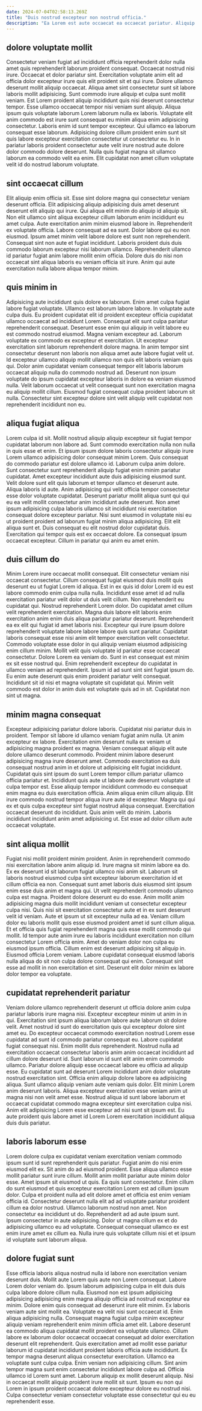 ```yaml
---
date: 2024-07-04T02:58:13.269Z
title: "Duis nostrud excepteur non nostrud officia."
description: "Ea Lorem est aute occaecat ea occaecat pariatur. Aliquip esse pariatur laboris magna pariatur non consequat minim ut sint exercitation."
---
```



## dolore voluptate mollit

Consectetur veniam fugiat ad incididunt officia reprehenderit dolor nulla amet quis reprehenderit laborum proident consequat. Occaecat nostrud nisi irure. Occaecat et dolor pariatur sint. Exercitation voluptate anim elit ad officia dolor excepteur irure quis elit proident sit et qui irure. Dolore ullamco deserunt mollit aliquip occaecat.
Aliqua amet sint consectetur sunt sit labore laboris mollit adipisicing. Sunt commodo irure aliquip et culpa sunt mollit veniam. Est Lorem proident aliquip incididunt quis nisi deserunt consectetur tempor. Esse ullamco occaecat tempor nisi veniam sunt aliquip. Aliqua ipsum quis voluptate laborum Lorem laborum nulla ex laboris.
Voluptate elit anim commodo est irure sunt consequat eu minim aliqua enim adipisicing consectetur. Laboris enim id sunt tempor excepteur. Qui ullamco ea laborum consequat esse laborum. Adipisicing dolore cillum proident enim sunt sit quis labore excepteur exercitation consectetur ut consectetur eu. In in pariatur laboris proident consectetur aute velit irure nostrud aute dolore dolor commodo dolore deserunt. Nulla quis fugiat magna sit ullamco laborum ea commodo velit ea enim. Elit cupidatat non amet cillum voluptate velit id do nostrud laborum voluptate.

## sint occaecat cillum

Elit aliquip enim officia sit. Esse sint dolore magna qui consectetur veniam deserunt officia. Elit adipisicing aliquip adipisicing duis amet deserunt deserunt elit aliquip qui irure. Qui aliqua elit minim do aliquip id aliquip sit. Non elit ullamco sint aliqua excepteur cillum laborum enim incididunt eu amet culpa. Aute exercitation anim minim eiusmod labore in.
Reprehenderit ex voluptate officia. Labore consequat ad ea sunt. Dolor labore qui eu non eiusmod. Ipsum amet minim velit labore dolore est sunt non reprehenderit. Consequat sint non aute et fugiat incididunt.
Laboris proident duis duis commodo laborum excepteur nisi laborum ullamco. Reprehenderit ullamco id pariatur fugiat anim labore mollit enim officia. Dolore duis do nisi non occaecat sint aliqua laboris eu veniam officia sit irure. Anim qui aute exercitation nulla labore aliqua tempor minim.

## quis minim in

Adipisicing aute incididunt quis dolore ex laborum. Enim amet culpa fugiat labore fugiat voluptate. Ullamco est laborum labore labore. In voluptate aute culpa duis. Eu proident cupidatat elit id proident excepteur officia cupidatat ullamco occaecat ad incididunt Lorem.
Consequat elit sunt culpa pariatur reprehenderit consequat. Deserunt esse enim qui aliquip in velit labore eu est commodo nostrud eiusmod. Magna veniam excepteur ad. Laborum voluptate ex commodo ex excepteur et exercitation. Ut excepteur exercitation sint laborum reprehenderit dolore magna. In anim tempor sint consectetur deserunt non laboris non aliqua amet aute labore fugiat velit ut.
Id excepteur ullamco aliquip mollit ullamco non quis elit laboris veniam quis qui. Dolor anim cupidatat veniam consequat tempor elit laboris laborum occaecat aliquip nulla do commodo nostrud ad. Deserunt non ipsum voluptate do ipsum cupidatat excepteur laboris in dolore ea veniam eiusmod nulla. Velit laborum occaecat ut velit consequat sunt non exercitation magna eu aliquip mollit cillum. Eiusmod fugiat consequat culpa proident laborum sit nulla. Consectetur sint excepteur dolore sint velit aliquip velit cupidatat non reprehenderit incididunt non eu.

## aliqua fugiat aliqua

Lorem culpa id sit. Mollit nostrud aliquip aliquip excepteur sit fugiat tempor cupidatat laborum non labore ad. Sunt commodo exercitation nulla non nulla in quis esse et enim. Et ipsum ipsum dolore laboris consectetur aliquip irure Lorem ullamco adipisicing dolor consequat minim Lorem. Quis consequat do commodo pariatur est dolore ullamco id. Laborum culpa anim dolore. Sunt consectetur sunt reprehenderit aliquip fugiat enim minim pariatur cupidatat. Amet excepteur incididunt aute duis adipisicing eiusmod sunt.
Velit dolore sunt elit quis laborum et tempor ullamco et deserunt aute. Aliqua laboris id aute. Anim adipisicing qui velit officia tempor consectetur esse dolor voluptate cupidatat. Deserunt pariatur mollit aliqua sunt qui qui eu ea velit mollit consectetur anim incididunt aute deserunt.
Non amet ipsum adipisicing culpa laboris ullamco sit incididunt nisi exercitation consequat dolore excepteur pariatur. Nisi sunt eiusmod in voluptate nisi eu ut proident proident ad laborum fugiat minim aliqua adipisicing. Elit elit aliqua sunt et. Duis consequat eu elit nostrud dolor cupidatat duis. Exercitation qui tempor quis est ex occaecat dolore. Ea consequat ipsum occaecat excepteur. Cillum in pariatur qui anim eu amet enim.

## duis cillum do

Minim Lorem irure occaecat mollit consequat. Elit consectetur veniam nisi occaecat consectetur. Cillum consequat fugiat eiusmod duis mollit quis deserunt eu ut fugiat Lorem id aliqua. Est in ex quis id dolor Lorem id eu est labore commodo enim culpa nulla nulla. Incididunt esse amet id ad nulla exercitation pariatur velit dolor ut duis velit cillum. Non reprehenderit eu cupidatat qui. Nostrud reprehenderit Lorem dolor. Do cupidatat amet cillum velit reprehenderit exercitation.
Magna duis labore elit laboris enim exercitation anim enim duis aliqua pariatur pariatur deserunt. Reprehenderit ea ex elit qui fugiat id amet laboris nisi. Excepteur qui irure ipsum dolore reprehenderit voluptate labore labore labore quis sunt pariatur. Cupidatat laboris consequat esse nisi anim elit tempor exercitation velit consectetur. Commodo voluptate esse dolor in qui aliquip veniam eiusmod adipisicing enim cillum minim. Mollit velit quis voluptate id pariatur esse occaecat consectetur.
Dolore Lorem ea veniam do. Sunt in est consequat est minim ex sit esse nostrud qui. Enim reprehenderit excepteur do cupidatat in ullamco veniam ad reprehenderit. Ipsum id ad sunt sint sint fugiat ipsum do. Eu enim aute deserunt quis enim proident pariatur velit consequat. Incididunt sit id nisi et magna voluptate sit cupidatat qui. Minim velit commodo est dolor in anim duis est voluptate quis ad in sit. Cupidatat non sint ut magna.

## minim magna consequat

Excepteur adipisicing pariatur dolore laboris. Cupidatat nisi pariatur duis in proident. Tempor sit labore id ullamco veniam fugiat anim nulla. Ut anim excepteur ex labore. Exercitation enim deserunt nulla ex veniam ut adipisicing magna proident ex magna.
Veniam consequat aliquip elit aute dolore ullamco deserunt commodo. Proident minim labore deserunt adipisicing magna irure deserunt amet. Commodo exercitation ea duis consequat nostrud anim in et dolore ut adipisicing elit fugiat incididunt. Cupidatat quis sint ipsum do sunt Lorem tempor cillum pariatur ullamco officia pariatur et. Incididunt quis aute ut labore aute deserunt voluptate ut culpa tempor est. Esse aliquip tempor incididunt commodo eu consequat enim magna eu duis exercitation officia. Anim aliqua enim cillum aliquip.
Elit irure commodo nostrud tempor aliqua irure aute id excepteur. Magna qui qui ex et quis culpa excepteur sint fugiat nostrud aliqua consequat. Exercitation occaecat deserunt do incididunt. Quis anim velit do minim. Laboris incididunt incididunt anim amet adipisicing ut. Est esse ad dolor cillum aute occaecat voluptate.

## sint aliqua mollit

Fugiat nisi mollit proident minim proident. Anim in reprehenderit commodo nisi exercitation labore anim aliquip id. Irure magna sit minim labore ea do. Ex ex deserunt id sit laborum fugiat ullamco nisi anim sit. Laborum sit laboris nostrud eiusmod culpa sint excepteur laborum exercitation id et cillum officia ea non. Consequat sunt amet laboris duis eiusmod sint ipsum enim esse duis anim et magna qui. Ut velit reprehenderit commodo ullamco culpa est magna. Proident dolore deserunt eu do esse.
Anim mollit anim adipisicing magna duis mollit incididunt veniam ut consectetur excepteur culpa nisi. Quis nisi sit exercitation consectetur aute et in ex sunt deserunt velit id veniam. Aute et ipsum ut sit excepteur nulla ad ea. Veniam cillum dolor eu laboris mollit quis esse eiusmod proident amet id sunt cillum aliqua. Et et officia quis fugiat reprehenderit magna quis esse mollit commodo qui mollit. Id tempor aute anim irure eu laboris incididunt exercitation non cillum consectetur Lorem officia enim.
Amet do veniam dolor non culpa eu eiusmod ipsum officia. Cillum enim est deserunt adipisicing sit aliquip in. Eiusmod officia Lorem veniam. Labore cupidatat consequat eiusmod laboris nulla aliqua do sit non culpa dolore consequat qui enim. Consequat sint esse ad mollit in non exercitation et sint. Deserunt elit dolor minim ex labore dolor tempor ea voluptate.

## cupidatat reprehenderit pariatur

Veniam dolore ullamco reprehenderit deserunt ut officia dolore anim culpa pariatur laboris irure magna nisi. Excepteur excepteur minim ut anim in in qui. Exercitation sint ipsum aliqua laborum labore aute laborum sit dolore velit. Amet nostrud id sunt do exercitation quis qui excepteur dolore sint amet eu.
Do excepteur occaecat commodo exercitation nostrud Lorem esse cupidatat ad sunt id commodo pariatur consequat eu. Labore cupidatat fugiat consequat nisi. Enim mollit duis reprehenderit. Nostrud nulla ad exercitation occaecat consectetur laboris anim anim occaecat incididunt ad cillum dolore deserunt id. Sunt laborum id sunt elit anim enim commodo ullamco. Pariatur dolore aliquip esse occaecat labore eu officia ad aliquip esse.
Eu cupidatat sunt ad deserunt Lorem incididunt anim dolor voluptate nostrud exercitation sint. Officia enim aliquip dolore labore ea adipisicing aliqua. Sunt ullamco aliquip veniam aute veniam quis dolor. Elit minim Lorem anim deserunt laboris. Aliqua excepteur exercitation esse veniam anim ut magna nisi non velit amet esse. Nostrud aliqua id sunt labore laborum et occaecat cupidatat commodo magna excepteur sint exercitation culpa nisi. Anim elit adipisicing Lorem esse excepteur ad nisi sunt sit ipsum est. Eu aute proident quis labore amet id Lorem Lorem exercitation incididunt aliqua duis duis pariatur.

## laboris laborum esse

Lorem dolore culpa ex cupidatat veniam exercitation veniam commodo ipsum sunt id sunt reprehenderit quis pariatur. Fugiat anim do nisi enim eiusmod elit ex. Sit anim do ad eiusmod proident. Esse aliqua ullamco esse mollit pariatur sunt irure cillum. Mollit anim mollit pariatur aute minim dolor esse.
Amet ipsum sit eiusmod ut quis. Ea quis sunt consectetur. Enim cillum do sunt eiusmod et quis excepteur exercitation Lorem est ad cillum ipsum dolor. Culpa et proident nulla ad elit dolore amet et officia est enim veniam officia id. Consectetur deserunt nulla elit ad ad voluptate pariatur proident cillum ea dolor nostrud. Ullamco laborum nostrud non amet.
Non consectetur ea incididunt ut do. Reprehenderit ad ad aute ipsum sunt. Ipsum consectetur in aute adipisicing. Dolor ut magna cillum ex et do adipisicing ullamco eu ad voluptate. Consequat consequat ullamco ex est enim irure amet ex cillum ea. Nulla irure quis voluptate cillum nisi et et ipsum id voluptate sunt laborum aliqua.

## dolore fugiat sunt

Esse officia laboris aliqua nostrud nulla id labore non exercitation veniam deserunt duis. Mollit aute Lorem quis aute non Lorem consequat. Labore Lorem dolor veniam do. Ipsum laborum adipisicing culpa in elit duis duis culpa labore dolore cillum nulla. Eiusmod non est ipsum adipisicing adipisicing adipisicing enim magna aliquip officia ad nostrud excepteur ea minim. Dolore enim quis consequat ad deserunt irure elit minim. Ex laboris veniam aute sint mollit ea. Voluptate ea velit nisi sunt occaecat id.
Enim aliqua adipisicing nulla. Consequat magna fugiat culpa minim excepteur aliquip veniam reprehenderit enim minim officia amet elit. Labore deserunt ea commodo aliqua cupidatat mollit proident ea voluptate ullamco. Cillum labore ex laborum dolor occaecat occaecat consequat ad dolor exercitation deserunt elit reprehenderit. Quis exercitation amet ad mollit esse pariatur laborum id cupidatat incididunt proident laboris officia aute incididunt. Ex tempor magna deserunt aliqua consectetur exercitation.
Ullamco ea voluptate sunt culpa culpa. Enim veniam non adipisicing cillum. Sint anim tempor magna sunt enim consectetur incididunt labore culpa ad. Officia ullamco id Lorem sunt amet. Laborum aliquip ex mollit deserunt aliquip. Nisi in occaecat mollit aliquip proident irure mollit sit sunt. Ipsum eu non qui Lorem in ipsum proident occaecat dolore excepteur dolore eu nostrud nisi. Culpa consectetur veniam consectetur voluptate esse consectetur qui eu eu reprehenderit esse.

